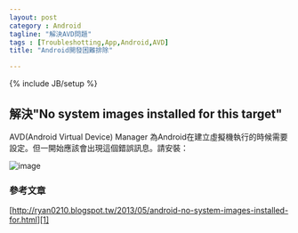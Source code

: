```yaml
---
layout: post
category : Android 
tagline: "解決AVD問題"
tags : [Troubleshotting,App,Android,AVD]
title: "Android開發困難排除"

---
```

{% include JB/setup %}

## 解決"No system images installed for this target"

AVD(Android Virtual Device) Manager 為Android在建立虛擬機執行的時候需要設定。但一開始應該會出現這個錯誤訊息。請安裝：

![image][image-1]


### 參考文章

[http://ryan0210.blogspot.tw/2013/05/android-no-system-images-installed-for.html][1]

[1]:	http://ryan0210.blogspot.tw/2013/05/android-no-system-images-installed-for.html

[image-1]:	https://farm3.staticflickr.com/2944/15329485235_26f1427feb_o.png